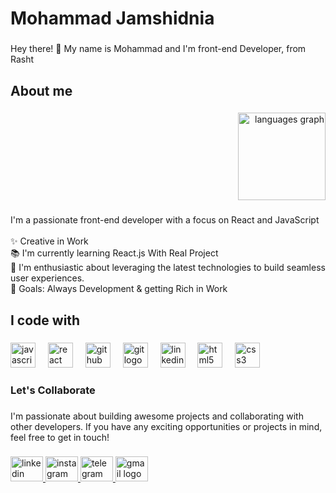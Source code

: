 <h1 align="left">Mohammad Jamshidnia</h1>

###

<p align="left">Hey there! 👋 My name is Mohammad and I'm front-end Developer, from Rasht</p>

###

<h2 align="left">About me</h2>

###

<div align="right">
  <img src="https://github-readme-stats.vercel.app/api/top-langs?username=mohammadJDN8&locale=en&hide_title=false&layout=compact&card_width=320&langs_count=10&theme=dracula&hide_border=false&order=2" height="140" alt="languages graph"  />
</div>

###

<p align="left">I'm a passionate front-end developer with a focus on React and JavaScript<br><br>✨ Creative in Work <br>📚 I'm currently learning React.js With Real Project<br>🎲 I'm enthusiastic about leveraging the latest technologies to build seamless user experiences. <br>🎯 Goals: Always Development & getting Rich in Work</p>

###

<h2 align="left">I code with</h2>

###

<div align="left">
  <img src="https://cdn.jsdelivr.net/gh/devicons/devicon/icons/javascript/javascript-original.svg" height="40" alt="javascript logo"  />
  <img width="12" />
  <img src="https://cdn.jsdelivr.net/gh/devicons/devicon/icons/react/react-original.svg" height="40" alt="react logo"  />
  <img width="12" />
  <img src="https://cdn.jsdelivr.net/gh/devicons/devicon/icons/github/github-original.svg" height="40" alt="github logo"  />
  <img width="12" />
  <img src="https://cdn.jsdelivr.net/gh/devicons/devicon/icons/git/git-original.svg" height="40" alt="git logo"  />
  <img width="12" />
  <img src="https://cdn.jsdelivr.net/gh/devicons/devicon/icons/linkedin/linkedin-original.svg" height="40" alt="linkedin logo"  />
  <img width="12" />
  <img src="https://cdn.jsdelivr.net/gh/devicons/devicon/icons/html5/html5-original.svg" height="40" alt="html5 logo"  />
  <img width="12" />
  <img src="https://cdn.jsdelivr.net/gh/devicons/devicon/icons/css3/css3-original.svg" height="40" alt="css3 logo"  />
</div>

###

<h3 align="left">Let's Collaborate</h3>

###

<p align="left">I'm passionate about building awesome projects and collaborating with other developers. If you have any exciting opportunities or projects in mind, feel free to get in touch!</p>

###

<div align="left">
  <a href="https://ir.linkedin.com/in/mohammadjamshidnia" target="_blank">
    <img src="https://raw.githubusercontent.com/maurodesouza/profile-readme-generator/master/src/assets/icons/social/linkedin/default.svg" width="52" height="40" alt="linkedin logo"  />
  </a>
  <a href="https://www.instagram.com/__mohammad.j__" target="_blank">
    <img src="https://raw.githubusercontent.com/maurodesouza/profile-readme-generator/master/src/assets/icons/social/instagram/default.svg" width="52" height="40" alt="instagram logo"  />
  </a>
  <a href="https://t.me/mohammad_jm" target="_blank">
    <img src="https://raw.githubusercontent.com/maurodesouza/profile-readme-generator/master/src/assets/icons/social/telegram/default.svg" width="52" height="40" alt="telegram logo"  />
  </a>
  <a href="mohammad_jamshidnia@yahoo.com" target="_blank">
    <img src="https://raw.githubusercontent.com/maurodesouza/profile-readme-generator/master/src/assets/icons/social/gmail/default.svg" width="52" height="40" alt="gmail logo"  />
  </a>
</div>

###
